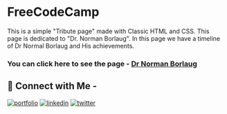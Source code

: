 
# FreeCodeCamp

This is a simple "Tribute page" made with Classic HTML and CSS. This page is dedicated to "Dr. Norman Borlaug". In this page we have a timeline of Dr Normal Borlaug and His achievements.

### You can click here to see the page - [Dr Norman Borlaug](https://mr7kitkat.github.io/FCC-TributePage/)

 
## 🔗 Connect with Me -
[![portfolio](https://img.shields.io/badge/my_portfolio-000?style=for-the-badge&logo=ko-fi&logoColor=white)](https://mr7kitkat.github.io/mr7kitkat/)
[![linkedin](https://img.shields.io/badge/linkedin-0A66C2?style=for-the-badge&logo=linkedin&logoColor=white)](https://www.linkedin.com/in/priyanshukumar-spj/)
[![twitter](https://img.shields.io/badge/twitter-1DA1F2?style=for-the-badge&logo=twitter&logoColor=white)](https://twitter.com/i_mr_kitkat)

